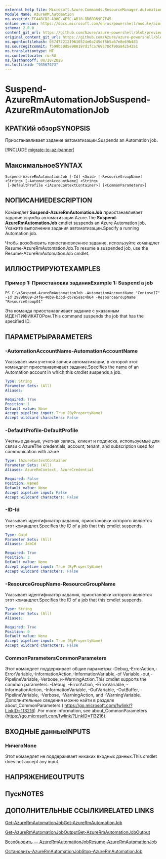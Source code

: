 ```yaml
---
external help file: Microsoft.Azure.Commands.ResourceManager.Automation.dll-Help.xml
Module Name: AzureRM.Automation
ms.assetid: FF44BCD2-AD8E-4F5C-AB10-BD6BD69E7F45
online version: https://docs.microsoft.com/en-us/powershell/module/azurerm.automation/suspend-azurermautomationjob
schema: 2.0.0
content_git_url: https://github.com/Azure/azure-powershell/blob/preview/src/ResourceManager/Automation/Commands.Automation/help/Suspend-AzureRMAutomationJob.md
original_content_git_url: https://github.com/Azure/azure-powershell/blob/preview/src/ResourceManager/Automation/Commands.Automation/help/Suspend-AzureRMAutomationJob.md
ms.openlocfilehash: 05747721219610524e0a245df5b5a67e8e69b483
ms.sourcegitcommit: f599b50d5e980197d1fca769378df90a842b42a1
ms.translationtype: MT
ms.contentlocale: ru-RU
ms.lasthandoff: 08/20/2020
ms.locfileid: "93567473"
---
```

# <span data-ttu-id="744f7-101">Suspend-AzureRmAutomationJob</span><span class="sxs-lookup"><span data-stu-id="744f7-101">Suspend-AzureRmAutomationJob</span></span>

## <span data-ttu-id="744f7-102">КРАТКИй обзор</span><span class="sxs-lookup"><span data-stu-id="744f7-102">SYNOPSIS</span></span>
<span data-ttu-id="744f7-103">Приостанавливает задание автоматизации.</span><span class="sxs-lookup"><span data-stu-id="744f7-103">Suspends an Automation job.</span></span>

[!INCLUDE [migrate-to-az-banner](../../includes/migrate-to-az-banner.md)]

## <span data-ttu-id="744f7-104">Максимальное</span><span class="sxs-lookup"><span data-stu-id="744f7-104">SYNTAX</span></span>

```
Suspend-AzureRmAutomationJob [-Id] <Guid> [-ResourceGroupName] <String> [-AutomationAccountName] <String>
 [-DefaultProfile <IAzureContextContainer>] [<CommonParameters>]
```

## <span data-ttu-id="744f7-105">NОПИСАНИЕ</span><span class="sxs-lookup"><span data-stu-id="744f7-105">DESCRIPTION</span></span>
<span data-ttu-id="744f7-106">Командлет **Suspend-AzureRmAutomationJob** приостанавливает задание службы автоматизации Azure.</span><span class="sxs-lookup"><span data-stu-id="744f7-106">The **Suspend-AzureRmAutomationJob** cmdlet suspends an Azure Automation job.</span></span>
<span data-ttu-id="744f7-107">Укажите выполнение задания автоматизации.</span><span class="sxs-lookup"><span data-stu-id="744f7-107">Specify a running Automation job.</span></span>

<span data-ttu-id="744f7-108">Чтобы возобновить приостановленное задание, используйте командлет Resume-AzureRmAutomationJob.</span><span class="sxs-lookup"><span data-stu-id="744f7-108">To resume a suspended job, use the Resume-AzureRmAutomationJob cmdlet.</span></span>

## <span data-ttu-id="744f7-109">ИЛЛЮСТРИРУЮТ</span><span class="sxs-lookup"><span data-stu-id="744f7-109">EXAMPLES</span></span>

### <span data-ttu-id="744f7-110">Пример 1: Приостановка задания</span><span class="sxs-lookup"><span data-stu-id="744f7-110">Example 1: Suspend a job</span></span>
```
PS C:\>Suspend-AzureRmAutomationJob -AutomationAccountName "Contoso17" -Id 2989b069-24fe-40b9-b3bd-cb7e5eac4b64 -ResourceGroupName "ResourceGroup01"
```

<span data-ttu-id="744f7-111">Эта команда приостанавливает задание с указанным ИДЕНТИФИКАТОРом.</span><span class="sxs-lookup"><span data-stu-id="744f7-111">This command suspends the job that has the specified ID.</span></span>

## <span data-ttu-id="744f7-112">ПАРАМЕТРЫ</span><span class="sxs-lookup"><span data-stu-id="744f7-112">PARAMETERS</span></span>

### <span data-ttu-id="744f7-113">-AutomationAccountName</span><span class="sxs-lookup"><span data-stu-id="744f7-113">-AutomationAccountName</span></span>
<span data-ttu-id="744f7-114">Указывает имя учетной записи автоматизации, в которой этот командлет приостанавливает задание.</span><span class="sxs-lookup"><span data-stu-id="744f7-114">Specifies the name of an Automation account in which this cmdlet suspends a job.</span></span>

```yaml
Type: String
Parameter Sets: (All)
Aliases: 

Required: True
Position: 1
Default value: None
Accept pipeline input: True (ByPropertyName)
Accept wildcard characters: False
```

### <span data-ttu-id="744f7-115">-DefaultProfile</span><span class="sxs-lookup"><span data-stu-id="744f7-115">-DefaultProfile</span></span>
<span data-ttu-id="744f7-116">Учетные данные, учетная запись, клиент и подписка, используемые для связи с Azure</span><span class="sxs-lookup"><span data-stu-id="744f7-116">The credentials, account, tenant, and subscription used for communication with azure</span></span>

```yaml
Type: IAzureContextContainer
Parameter Sets: (All)
Aliases: AzureRmContext, AzureCredential

Required: False
Position: Named
Default value: None
Accept pipeline input: False
Accept wildcard characters: False
```

### <span data-ttu-id="744f7-117">-ID</span><span class="sxs-lookup"><span data-stu-id="744f7-117">-Id</span></span>
<span data-ttu-id="744f7-118">Указывает идентификатор задания, приостановки которого является этот командлет.</span><span class="sxs-lookup"><span data-stu-id="744f7-118">Specifies the ID of a job that this cmdlet suspends.</span></span>

```yaml
Type: Guid
Parameter Sets: (All)
Aliases: JobId

Required: True
Position: 2
Default value: None
Accept pipeline input: True (ByPropertyName)
Accept wildcard characters: False
```

### <span data-ttu-id="744f7-119">-ResourceGroupName</span><span class="sxs-lookup"><span data-stu-id="744f7-119">-ResourceGroupName</span></span>
<span data-ttu-id="744f7-120">Указывает идентификатор задания, приостановки которого является этот командлет.</span><span class="sxs-lookup"><span data-stu-id="744f7-120">Specifies the ID of a job that this cmdlet suspends.</span></span>

```yaml
Type: String
Parameter Sets: (All)
Aliases: 

Required: True
Position: 0
Default value: None
Accept pipeline input: True (ByPropertyName)
Accept wildcard characters: False
```

### <span data-ttu-id="744f7-121">CommonParameters</span><span class="sxs-lookup"><span data-stu-id="744f7-121">CommonParameters</span></span>
<span data-ttu-id="744f7-122">Этот командлет поддерживает общие параметры:-Debug,-ErrorAction,-ErrorVariable,-InformationAction,-InformationVariable,-of Variable,-out,-PipelineVariable,-Verbose, и-WarningAction.</span><span class="sxs-lookup"><span data-stu-id="744f7-122">This cmdlet supports the common parameters: -Debug, -ErrorAction, -ErrorVariable, -InformationAction, -InformationVariable, -OutVariable, -OutBuffer, -PipelineVariable, -Verbose, -WarningAction, and -WarningVariable.</span></span> <span data-ttu-id="744f7-123">Дополнительные сведения можно найти в разделе about_CommonParameters ( https://go.microsoft.com/fwlink/?LinkID=113216) .</span><span class="sxs-lookup"><span data-stu-id="744f7-123">For more information, see about_CommonParameters (https://go.microsoft.com/fwlink/?LinkID=113216).</span></span>

## <span data-ttu-id="744f7-124">ВХОДНЫЕ данные</span><span class="sxs-lookup"><span data-stu-id="744f7-124">INPUTS</span></span>

### <span data-ttu-id="744f7-125">Ничего</span><span class="sxs-lookup"><span data-stu-id="744f7-125">None</span></span>
<span data-ttu-id="744f7-126">Этот командлет не поддерживает никаких входных данных.</span><span class="sxs-lookup"><span data-stu-id="744f7-126">This cmdlet does not accept any input.</span></span>

## <span data-ttu-id="744f7-127">НАПРЯЖЕНИЕ</span><span class="sxs-lookup"><span data-stu-id="744f7-127">OUTPUTS</span></span>

## <span data-ttu-id="744f7-128">Пуск</span><span class="sxs-lookup"><span data-stu-id="744f7-128">NOTES</span></span>

## <span data-ttu-id="744f7-129">ДОПОЛНИТЕЛЬНЫЕ ССЫЛКИ</span><span class="sxs-lookup"><span data-stu-id="744f7-129">RELATED LINKS</span></span>

[<span data-ttu-id="744f7-130">Get-AzureRmAutomationJob</span><span class="sxs-lookup"><span data-stu-id="744f7-130">Get-AzureRmAutomationJob</span></span>](./Get-AzureRMAutomationJob.md)

[<span data-ttu-id="744f7-131">Get-AzureRmAutomationJobOutput</span><span class="sxs-lookup"><span data-stu-id="744f7-131">Get-AzureRmAutomationJobOutput</span></span>](./Get-AzureRMAutomationJobOutput.md)

[<span data-ttu-id="744f7-132">Возобновить — AzureRmAutomationJob</span><span class="sxs-lookup"><span data-stu-id="744f7-132">Resume-AzureRmAutomationJob</span></span>](./Resume-AzureRMAutomationJob.md)

[<span data-ttu-id="744f7-133">Остановить-AzureRmAutomationJob</span><span class="sxs-lookup"><span data-stu-id="744f7-133">Stop-AzureRmAutomationJob</span></span>](./Stop-AzureRMAutomationJob.md)


